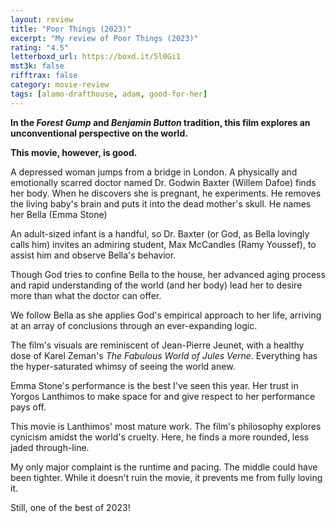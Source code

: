 ```yaml
---
layout: review
title: "Poor Things (2023)"
excerpt: "My review of Poor Things (2023)"
rating: "4.5"
letterboxd_url: https://boxd.it/5l0Gi1
mst3k: false
rifftrax: false
category: movie-review
tags: [alamo-drafthouse, adam, good-for-her]
---
```


<b>In the <i>Forest Gump</i> and <i>Benjamin Button</i> tradition, this film explores an unconventional perspective on the world.</b>

<b>This movie, however, is good.</b>

A depressed woman jumps from a bridge in London. A physically and emotionally scarred doctor named Dr. Godwin Baxter (Willem Dafoe) finds her body. When he discovers she is pregnant, he experiments. He removes the living baby's brain and puts it into the dead mother's skull. He names her Bella (Emma Stone)

An adult-sized infant is a handful, so Dr. Baxter (or God, as Bella lovingly calls him) invites an admiring student, Max McCandles (Ramy Youssef), to assist him and observe Bella's behavior.

Though God tries to confine Bella to the house, her advanced aging process and rapid understanding of the world (and her body) lead her to desire more than what the doctor can offer.

We follow Bella as she applies God's empirical approach to her life, arriving at an array of conclusions through an ever-expanding logic.

The film's visuals are reminiscent of Jean-Pierre Jeunet, with a healthy dose of Karel Zeman's <i>The Fabulous World of Jules Verne</i>. Everything has the hyper-saturated whimsy of seeing the world anew.

Emma Stone's performance is the best I've seen this year. Her trust in Yorgos Lanthimos to make space for and give respect to her performance pays off.

This movie is Lanthimos' most mature work. The film's philosophy explores cynicism amidst the world's cruelty. Here, he finds a more rounded, less jaded through-line.

My only major complaint is the runtime and pacing. The middle could have been tighter. While it doesn't ruin the movie, it prevents me from fully loving it.

Still, one of the best of 2023!
